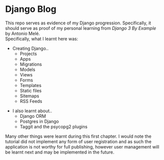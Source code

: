 # Django Blog

This repo serves as evidence of my Django progression. Specifically, it should serve as proof of my personal learning from *Django 3 By Example* by Antonio Melé.
<br>
Specifically, what I learnt here was:
<ul>
<li> Creating Django..
    <ul>
    <li> Projects
    <li> Apps
    <li> Migrations
    <li> Models
    <li> Views
    <li> Forms
    <li> Templates
    <li> Static files
    <li> Sitemaps
    <li> RSS Feeds
    </ul>
</ul>

<ul>
<li> I also learnt about..
    <ul>
    <li> Django ORM
    <li> Postgres in Django
    <li> Taggit and the psycopg2 plugins
    </ul>
</ul>

Many other things were learnt during this first chapter. I would note the tutorial did not implement any form of user registration and as such the application is not worthy for full publishing, however user management will be learnt next and may be implemented in the future.